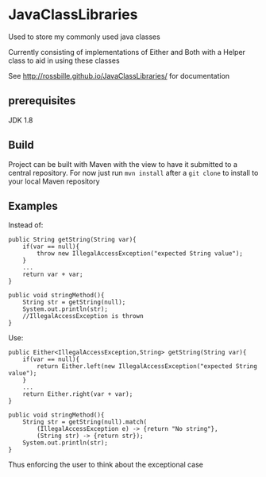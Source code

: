 JavaClassLibraries
==================
Used to store my commonly used java classes

Currently consisting of implementations of Either and Both with a Helper class to aid in using these classes

See http://rossbille.github.io/JavaClassLibraries/ for documentation

prerequisites
------
JDK 1.8

Build
------
Project can be built with Maven with the view to have it submitted to a central repository.
For now just run `mvn install` after a `git clone` to install to your local Maven repository

Examples
------
Instead of:

	public String getString(String var){
		if(var == null){
			throw new IllegalAccessException("expected String value");
		}
		...
		return var + var;
	}

	public void stringMethod(){
		String str = getString(null);
		System.out.println(str);
		//IllegalAccessException is thrown
	}
	
Use:

	public Either<IllegalAccessException,String> getString(String var){
		if(var == null){
			return Either.left(new IllegalAccessException("expected String value");
		}
		...
		return Either.right(var + var);
	}

	public void stringMethod(){
		String str = getString(null).match(
			(IllegalAccessException e) -> {return "No string"},
			(String str) -> {return str});
		System.out.println(str);
	}

Thus enforcing the user to think about the exceptional case
